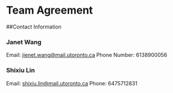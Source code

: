 # Team Agreement

##Contact Information

### Janet Wang
Email: jienet.wang@mail.utoronto.ca
Phone Number: 6138900056

### Shixiu Lin
Email: shixiu.lin@mail.utoronto.ca
Phone: 6475712831

